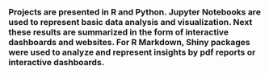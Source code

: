 ### Projects are presented in R and Python. Jupyter Notebooks are used to represent basic data analysis and visualization. Next these results are summarized in the form of interactive dashboards and websites. For R Markdown, Shiny packages were used to analyze and represent insights by pdf reports or interactive dashboards.
